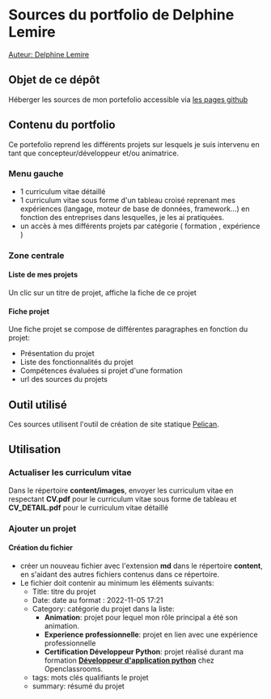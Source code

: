 # Sources du portfolio de Delphine Lemire

[Auteur: Delphine Lemire](https://www.linkedin.com/in/delphine-lemire/)

## Objet de ce dépôt

Héberger les sources de mon portefolio accessible via [les pages github](https://delphinepythonique.github.io/)

## Contenu du portfolio

Ce portefolio reprend les différents projets sur lesquels je suis intervenu en tant que concepteur/développeur et/ou animatrice. 

### Menu gauche

- 1 curriculum vitae détaillé
- 1 curriculum vitae sous forme d'un tableau croisé reprenant mes expériences (langage, moteur de base de données, framework...) en fonction des entreprises dans lesquelles, je les ai pratiquées.
- un accès à mes différents projets par catégorie ( formation , expérience )

### Zone centrale

#### Liste de mes projets
Un clic sur un titre de projet, affiche la fiche de ce projet

#### Fiche projet
Une fiche projet se compose de différentes paragraphes en fonction du projet: 
- Présentation du projet
- Liste des fonctionnalités du projet
- Compétences évaluées si projet d'une formation
- url des sources du projets

## Outil utilisé

Ces sources utilisent l'outil de création de site statique [Pelican](https://docs.getpelican.com/en/latest/).

## Utilisation

### Actualiser les curriculum vitae

Dans le répertoire **content/images**, envoyer les curriculum vitae en respectant **CV.pdf** pour le curriculum vitae sous forme de tableau et **CV_DETAIL.pdf** pour le curriculum vitae détaillé

### Ajouter un projet
#### Création du fichier

- créer un nouveau fichier avec l'extension **md** dans le répertoire **content**, en s'aidant des autres fichiers contenus dans ce répertoire.
- Le fichier doit contenir au minimum les éléments suivants: 
    - Title: titre du projet
    - Date: date au format : 2022-11-05 17:21 
    - Category: catégorie du projet dans la liste:
      - **Animation**: projet pour lequel mon rôle principal a été son animation.
      - **Experience professionnelle**: projet en lien avec une expérience professionnelle
      - **Certification Développeur Python**: projet réalisé durant ma formation [**Développeur d'application python**](https://openclassrooms.com/fr/paths/518-developpeur-dapplication-python) chez Openclassrooms. 
    - tags: mots clés qualifiants le projet
    - summary: résumé du projet
 
